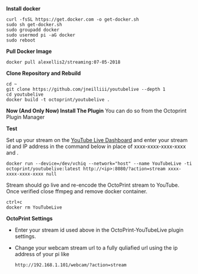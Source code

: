 **Install docker**

    curl -fsSL https://get.docker.com -o get-docker.sh
    sudo sh get-docker.sh
    sudo groupadd docker
    sudo usermod pi -aG docker
    sudo reboot

**Pull Docker Image**

    docker pull alexellis2/streaming:07-05-2018
	
**Clone Repository and Rebuild**

    cd ~
    git clone https://github.com/jneilliii/youtubelive --depth 1
	cd youtubelive
	docker build -t octoprint/youtubelive .	
	
	
**Now (And Only Now) Install The Plugin**
You can do so from the Octoprint Plugin Manager

**Test**

Set up your stream on the [YouTube Live Dashboard](https://www.youtube.com/live_dashboard) and enter your stream id and IP address in the command below in place of xxxx-xxxx-xxxx-xxxx and <ip>.

    docker run --device=/dev/vchiq --network="host" --name YouTubeLive -ti octoprint/youtubelive:latest http://<ip>:8080/?action=stream xxxx-xxxx-xxxx-xxxx null

Stream should go live and re-encode the OctoPrint stream to YouTube.  Once verified close ffmpeg and remove docker container.
	
	ctrl+c
	docker rm YouTubeLive
	
**OctoPrint Settings**

- Enter your stream id used above in the OctoPrint-YouTubeLive plugin settings.
- Change your webcam stream url to a fully quliafied url using the ip address of your pi like

    `http://192.168.1.101/webcam/?action=stream`
	
